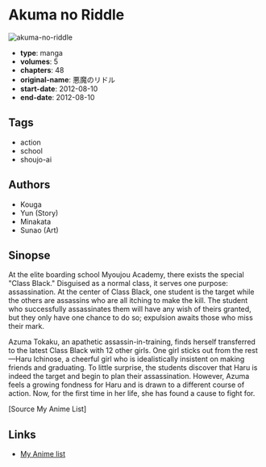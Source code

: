 # Akuma no Riddle

![akuma-no-riddle](https://cdn.myanimelist.net/images/manga/3/95315.jpg)

-   **type**: manga
-   **volumes**: 5
-   **chapters**: 48
-   **original-name**: 悪魔のリドル
-   **start-date**: 2012-08-10
-   **end-date**: 2012-08-10

## Tags

-   action
-   school
-   shoujo-ai

## Authors

-   Kouga
-   Yun (Story)
-   Minakata
-   Sunao (Art)

## Sinopse

At the elite boarding school Myoujou Academy, there exists the special "Class Black." Disguised as a normal class, it serves one purpose: assassination. At the center of Class Black, one student is the target while the others are assassins who are all itching to make the kill. The student who successfully assassinates them will have any wish of theirs granted, but they only have one chance to do so; expulsion awaits those who miss their mark.

Azuma Tokaku, an apathetic assassin-in-training, finds herself transferred to the latest Class Black with 12 other girls. One girl sticks out from the rest—Haru Ichinose, a cheerful girl who is idealistically insistent on making friends and graduating. To little surprise, the students discover that Haru is indeed the target and begin to plan their assassination. However, Azuma feels a growing fondness for Haru and is drawn to a different course of action. Now, for the first time in her life, she has found a cause to fight for.

[Source My Anime List]

## Links

-   [My Anime list](https://myanimelist.net/manga/52267/Akuma_no_Riddle)
